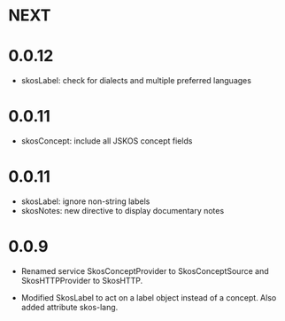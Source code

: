 # NEXT

# 0.0.12

* skosLabel: check for dialects and multiple preferred languages

# 0.0.11

* skosConcept: include all JSKOS concept fields

# 0.0.11

* skosLabel: ignore non-string labels
* skosNotes: new directive to display documentary notes

# 0.0.9

* Renamed service SkosConceptProvider to SkosConceptSource and
  SkosHTTPProvider to SkosHTTP.

* Modified SkosLabel to act on a label object instead of a concept.
  Also added attribute skos-lang.
